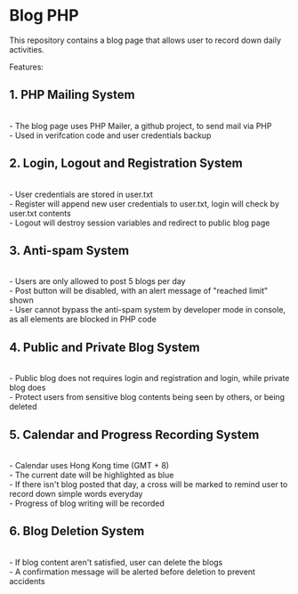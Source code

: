 # Blog PHP

This repository contains a blog page that allows user to record down daily activities.

Features:

<h2>1. PHP Mailing System</h2><br>
   - The blog page uses PHP Mailer, a github project, to send mail via PHP<br>
   - Used in verifcation code and user credentials backup
<h2>2. Login, Logout and Registration System</h2><br>
   - User credentials are stored in user.txt<br>
   - Register will append new user credentials to user.txt, login will check by user.txt contents<br>
   - Logout will destroy session variables and redirect to public blog page
<h2>3. Anti-spam System</h2><br>
   - Users are only allowed to post 5 blogs per day<br>
   - Post button will be disabled, with an alert message of "reached limit" shown<br>
   - User cannot bypass the anti-spam system by developer mode in console, as all elements are blocked in PHP code
<h2>4. Public and Private Blog System</h2><br>
   - Public blog does not requires login and registration and login, while private blog does<br>
   - Protect users from sensitive blog contents being seen by others, or being deleted
<h2>5. Calendar and Progress Recording System</h2><br>
    - Calendar uses Hong Kong time (GMT + 8)<br>
    - The current date will be highlighted as blue<br>
    - If there isn't blog posted that day, a cross will be marked to remind user to record down simple words everyday<br>
    - Progress of blog writing will be recorded
<h2>6. Blog Deletion System</h2><br>
    - If blog content aren't satisfied, user can delete the blogs<br>
    - A confirmation message will be alerted before deletion to prevent accidents
